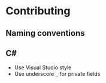 # Contributing

## Naming conventions
C#
----------------------------  
* Use Visual Studio style
* Use underscore ```_``` for private fields

